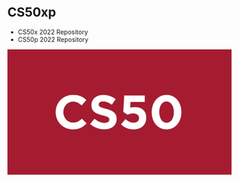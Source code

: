 # CS50xp
- CS50x 2022 Repository 
- CS50p 2022 Repository 

![This is an image](https://github.com/stanleycharles/CS50xp/blob/main/This%20is%20CS50.png)
